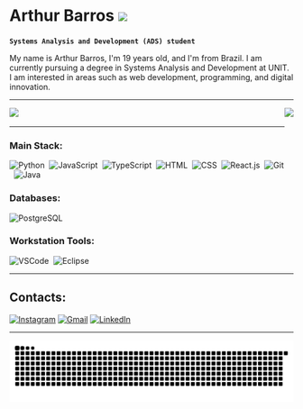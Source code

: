 # Arthur Barros <img src="https://media4.giphy.com/media/XYyxh0R1XilajMWB8X/giphy.gif?cid=6c09b952u1fsajwp9ray3a9p401r5tq47dqst8z9c6if0igu&ep=v1_internal_gif_by_id&rid=giphy.gif&ct=s" width="40">

**` Systems Analysis and Development (ADS) student `**

My name is Arthur Barros, I'm 19 years old, and I'm from Brazil. I am currently pursuing a degree in Systems Analysis and Development at UNIT. I am interested in areas such as web development, programming, and digital innovation.

---

<img height="180em" src="https://github-readme-stats.vercel.app/api?username=Arth1Droid&show_icons=true&theme=react&include_all_commits=true&count_private=true"/>
<img align="right" height="180em" src="https://github-readme-stats.vercel.app/api/top-langs/?username=Arth1Droid&layout=compact&langs_count=16&theme=react"/>

---

### Main Stack:

![Python](https://img.shields.io/badge/Python-14354C?style=for-the-badge&logo=python&logoColor=white)&nbsp;
![JavaScript](https://img.shields.io/badge/JavaScript-F7DF1E?style=for-the-badge&logo=javascript&logoColor=black)&nbsp;
![TypeScript](https://img.shields.io/badge/TypeScript-007ACC?style=for-the-badge&logo=typescript&logoColor=white)&nbsp;
![HTML](https://img.shields.io/badge/HTML5-E34F26?style=for-the-badge&logo=html5&logoColor=white)&nbsp;
![CSS](https://img.shields.io/badge/CSS3-1572B6?style=for-the-badge&logo=css3&logoColor=white)&nbsp;
![React.js](https://img.shields.io/badge/React-20232A?style=for-the-badge&logo=react&logoColor=61DAFB)&nbsp;
![Git](https://img.shields.io/badge/GIT-E44C30?style=for-the-badge&logo=git&logoColor=white)&nbsp;
![Java](https://img.shields.io/badge/Java-007ACC?style=for-the-badge&logo=java&logoColor=white)&nbsp;

### Databases:

![PostgreSQL](https://img.shields.io/badge/PostgreSQL-316192?style=for-the-badge&logo=postgresql&logoColor=white)&nbsp;

### Workstation Tools:

![VSCode](https://img.shields.io/badge/vscode-4285F4?style=for-the-badge&logo=vscode&logoColor=white)&nbsp;
![Eclipse](https://img.shields.io/badge/eclipse-E44C30?style=for-the-badge&logo=eclipse&logoColor=white)&nbsp;

---

## Contacts:

[![Instagram](https://img.shields.io/badge/-Instagram-%23E4405F?style=for-the-badge&logo=instagram&logoColor=white)](https://www.instagram.com/arth_bb01?igsh=MXNjbW45aTk4MzJ3dQ==)
[![Gmail](https://img.shields.io/badge/-Gmail-%23333?style=for-the-badge&logo=gmail&logoColor=white)](mailto:barbosarthur7@gmail.com)
[![LinkedIn](https://img.shields.io/badge/-LinkedIn-%230077B5?style=for-the-badge&logo=linkedin&logoColor=white)](https://www.linkedin.com/in/arthur-barros-387099213/)

---

![snake gif](https://github.com/Arth1Droid/Arth1Droid/blob/output/github-snake-dark.svg)
